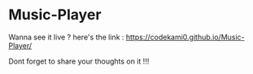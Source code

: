# Music-Player

Wanna see it live ? 
here's the link : https://codekami0.github.io/Music-Player/


Dont forget to share your thoughts on it !!!
